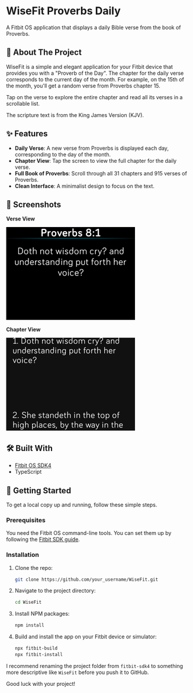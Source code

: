 # WiseFit  Proverbs Daily

A Fitbit OS application that displays a daily Bible verse from the book of Proverbs.

## 📖 About The Project

WiseFit is a simple and elegant application for your Fitbit device that provides you with a "Proverb of the Day". The chapter for the daily verse corresponds to the current day of the month. For example, on the 15th of the month, you'll get a random verse from Proverbs chapter 15.

Tap on the verse to explore the entire chapter and read all its verses in a scrollable list.

The scripture text is from the King James Version (KJV).

## ✨ Features

*   **Daily Verse**: A new verse from Proverbs is displayed each day, corresponding to the day of the month.
*   **Chapter View**: Tap the screen to view the full chapter for the daily verse.
*   **Full Book of Proverbs**: Scroll through all 31 chapters and 915 verses of Proverbs.
*   **Clean Interface**: A minimalist design to focus on the text.

## 📸 Screenshots

**Verse View**

![Verse View](screenshots/Screenshot%202025-08-08%20at%2014.11.44.png)

**Chapter View**

![Chapter View](screenshots/Screenshot%202025-08-08%20at%2014.12.02.png)

## 🛠️ Built With

*   [Fitbit OS SDK4](https://dev.fitbit.com/build/guides/sdk/)
*   TypeScript

## 🚀 Getting Started

To get a local copy up and running, follow these simple steps.

### Prerequisites

You need the Fitbit OS command-line tools. You can set them up by following the [Fitbit SDK guide](https://dev.fitbit.com/build/guides/command-line-interface/).

### Installation

1.  Clone the repo:
    ```sh
    git clone https://github.com/your_username/WiseFit.git
    ```
2.  Navigate to the project directory:
    ```sh
    cd WiseFit
    ```
3.  Install NPM packages:
    ```sh
    npm install
    ```
4.  Build and install the app on your Fitbit device or simulator:
    ```sh
    npx fitbit-build
    npx fitbit-install
    ```

I recommend renaming the project folder from `fitbit-sdk4` to something more descriptive like `WiseFit` before you push it to GitHub.

Good luck with your project!